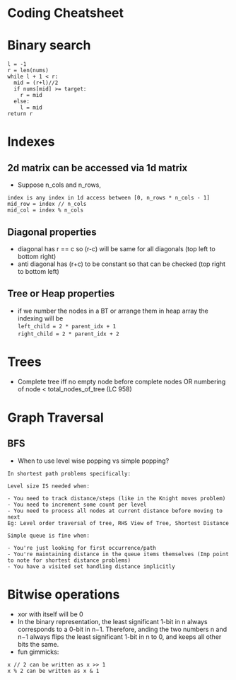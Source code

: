 # Coding Cheatsheet

# Binary search
```
l = -1
r = len(nums)
while l + 1 < r:
  mid = (r+l)//2
  if nums[mid] >= target:
    r = mid
  else:
    l = mid
return r
```

# Indexes
## 2d matrix can be accessed via 1d matrix 
- Suppose n_cols and n_rows, 
```
index is any index in 1d access between [0, n_rows * n_cols - 1] 
mid_row = index // n_cols 
mid_col = index % n_cols 
```

## Diagonal properties
- diagonal has r == c so (r-c) will be same for all diagonals (top left to bottom right)
- anti diagonal has (r+c) to be constant so that can be checked (top right to bottom left)

## Tree or Heap properties
- if we number the nodes in a BT or arrange them in heap array the indexing will be  
`left_child = 2 * parent_idx + 1`  
`right_child = 2 * parent_idx + 2`

# Trees
- Complete tree iff no empty node before complete nodes OR numbering of node < total_nodes_of_tree (LC 958)

# Graph Traversal

## BFS
- When to use level wise popping vs simple popping?
```
In shortest path problems specifically:

Level size IS needed when:

- You need to track distance/steps (like in the Knight moves problem)
- You need to increment some count per level
- You need to process all nodes at current distance before moving to next
Eg: Level order traversal of tree, RHS View of Tree, Shortest Distance

Simple queue is fine when:

- You're just looking for first occurrence/path
- You're maintaining distance in the queue items themselves (Imp point to note for shortest distance problems)
- You have a visited set handling distance implicitly
```

# Bitwise operations
- xor with itself will be 0
- In the binary representation, the least significant 1-bit in n always corresponds to a 0-bit in n−1. Therefore, anding the two numbers n and n−1 always flips the least significant 1-bit in n to 0, and keeps all other bits the same.
- fun gimmicks:
 ```
x // 2 can be written as x >> 1
x % 2 can be written as x & 1
```
